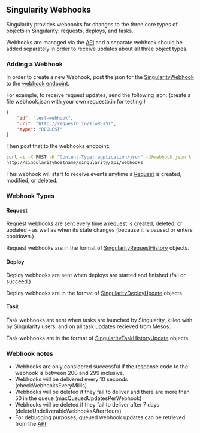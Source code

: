 ## Singularity Webhooks

Singularity provides webhooks for changes to the three core types of objects in Singularity: requests, deploys, and tasks.

Webhooks are managed via the [API](api.md#endpoint-/api/webhooks) and a separate webhook should be added separately in order to receive updates about all three object types.

### Adding a Webhook

In order to create a new Webhook, post the json for the [SingularityWebhook](api.md#model-SingularityWebhook) to the [webhook endpoint](api.md#post-apiwebhooks).

For example, to receive request updates, send the following json: (create a file webhook.json with your own requestb.in for testing!)

```json
{
    "id": "test-webhook",
    "uri": "http://requestb.in/1lw85s51",
    "type": "REQUEST"
}
```

Then post that to the webhooks endpoint:

```sh
curl -i -X POST -H "Content-Type: application/json" -d@webhook.json \
http://singularityhostname/singularity/api/webhooks
```

This webhook will start to receive events anytime a [Request](api.md#model-SingularityRequest) is created, modified, or deleted.

### Webhook Types

#### Request

Request webhooks are sent every time a request is created, deleted, or updated - as well as when its state changes (because it is paused or enters cooldown.)

Request webhooks are in the format of [SingularityRequestHistory](api.md#-singularityrequesthistory) objects. 

#### Deploy

Deploy webhooks are sent when deploys are started and finished (fail or succeed.)

Deploy webhooks are in the format of [SingularityDeployUpdate](api.md#model-SingularityDeployUpdate) objects.

#### Task

Task webhooks are sent when tasks are launched by Singularity, killed with by Singularity users, and on all task updates recieved from Mesos.

Task webhooks are in the format of [SingularityTaskHistoryUpdate](api.md#model-SingularityTaskHistoryUpdate) objects.

### Webhook notes

- Webhooks are only considered successful if the response code to the webhook is between 200 and 299 inclusive.
- Webhooks will be delivered every 10 seconds (checkWebhooksEveryMillis) 
- Webhooks will be deleted if they fail to deliver and there are more than 50 in the queue (maxQueuedUpdatesPerWebhook)
- Webhooks will be deleted if they fail to deliver after 7 days (deleteUndeliverableWebhooksAfterHours)
- For debugging purposes, queued webhook updates can be retrieved from the [API](api.md#get-apiwebhooksrequestwebhookid)
